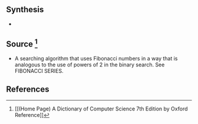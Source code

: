 ## Synthesis
- 
## Source [^1]
- A searching algorithm that uses Fibonacci numbers in a way that is analogous to the use of powers of 2 in the binary search. See FIBONACCI SERIES.
## References

[^1]: [[(Home Page) A Dictionary of Computer Science 7th Edition by Oxford Reference]]